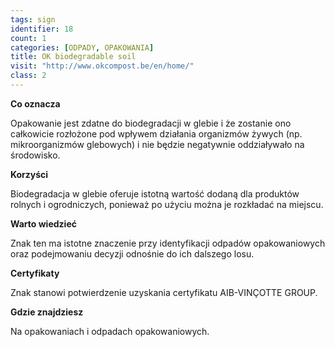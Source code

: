 ```yaml
---
tags: sign
identifier: 18
count: 1
categories: [ODPADY, OPAKOWANIA]
title: OK biodegradable soil
visit: "http://www.okcompost.be/en/home/"
class: 2
---
```

**Co oznacza**

Opakowanie jest zdatne do biodegradacji w glebie i że zostanie ono całkowicie rozłożone pod wpływem działania organizmów żywych (np. mikroorganizmów glebowych) i nie będzie negatywnie oddziaływało na środowisko.

**Korzyści**

Biodegradacja w glebie oferuje istotną wartość dodaną dla produktów rolnych i ogrodniczych, ponieważ po użyciu można je rozkładać na miejscu.

**Warto wiedzieć**

Znak ten ma istotne znaczenie przy identyfikacji odpadów opakowaniowych oraz podejmowaniu decyzji odnośnie do ich dalszego losu.

**Certyfikaty**

Znak stanowi potwierdzenie uzyskania certyfikatu AIB-VINÇOTTE GROUP.

**Gdzie znajdziesz**

Na opakowaniach i odpadach opakowaniowych.